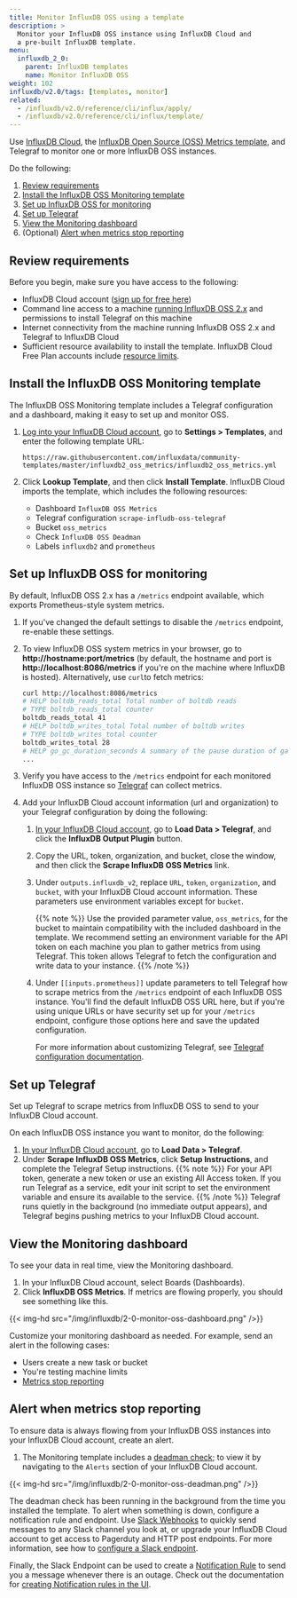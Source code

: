 ```yaml
---
title: Monitor InfluxDB OSS using a template
description: >
  Monitor your InfluxDB OSS instance using InfluxDB Cloud and
  a pre-built InfluxDB template.
menu:
  influxdb_2_0:
    parent: InfluxDB templates
    name: Monitor InfluxDB OSS
weight: 102
influxdb/v2.0/tags: [templates, monitor]
related:
  - /influxdb/v2.0/reference/cli/influx/apply/
  - /influxdb/v2.0/reference/cli/influx/template/
---
```


Use [InfluxDB Cloud](/influxdb/cloud/), the [InfluxDB Open Source (OSS) Metrics template](https://github.com/influxdata/community-templates/tree/master/influxdb2_oss_metrics), and Telegraf to monitor one or more InfluxDB OSS instances.

Do the following:

1. [Review requirements](#review-requirements)
2. [Install the InfluxDB OSS Monitoring template](#install-the-influxdb-oss-monitoring-template)
3. [Set up InfluxDB OSS for monitoring](#set-up-influxdb-oss-for-monitoring)
4. [Set up Telegraf](#set-up-telegraf)
5. [View the Monitoring dashboard](#view-the-monitoring-dashboard)
6. (Optional) [Alert when metrics stop reporting](#alert-when-metrics-stop-reporting)

## Review requirements

Before you begin, make sure you have access to the following:

 - InfluxDB Cloud account ([sign up for free here](https://cloud2.influxdata.com/signup))
 - Command line access to a machine [running InfluxDB OSS 2.x](/influxdb/v2.0/install/) and permissions to install Telegraf on this machine
 - Internet connectivity from the machine running InfluxDB OSS 2.x and Telegraf to InfluxDB Cloud
 - Sufficient resource availability to install the template. InfluxDB Cloud Free Plan accounts include [resource limits](/influxdb/cloud/account-management/pricing-plans/#resource-limits/influxdb/cloud/account-management/pricing-plans/#resource-limits).

## Install the InfluxDB OSS Monitoring template

The InfluxDB OSS Monitoring template includes a Telegraf configuration and a dashboard, making it easy to set up and monitor OSS.

1. [Log into your InfluxDB Cloud account](https://cloud2.influxdata.com/), go to **Settings > Templates**, and enter the following template URL:

    `https://raw.githubusercontent.com/influxdata/community-templates/master/influxdb2_oss_metrics/influxdb2_oss_metrics.yml`

2. Click **Lookup Template**, and then click **Install Template**. InfluxDB Cloud imports the template, which includes the following resources:
   - Dashboard `InfluxDB OSS Metrics`
   - Telegraf configuration `scrape-infludb-oss-telegraf`
   - Bucket `oss_metrics`
   - Check `InfluxDB OSS Deadman`
   - Labels `influxdb2` and `prometheus`

## Set up InfluxDB OSS for monitoring

By default, InfluxDB OSS 2.x has a `/metrics` endpoint available, which exports Prometheus-style system metrics.

1. If you've changed the default settings to disable the `/metrics` endpoint, re-enable these settings.
2. To view InfluxDB OSS system metrics in your browser, go to **http://hostname:port/metrics** (by default, the hostname and port is **http://localhost:8086/metrics** if you're on the machine where InfluxDB is hosted). Alternatively, use `curl`to fetch metrics:
      ```sh
      curl http://localhost:8086/metrics
      # HELP boltdb_reads_total Total number of boltdb reads
      # TYPE boltdb_reads_total counter
      boltdb_reads_total 41
      # HELP boltdb_writes_total Total number of boltdb writes
      # TYPE boltdb_writes_total counter
      boltdb_writes_total 28
      # HELP go_gc_duration_seconds A summary of the pause duration of garbage collection cycles.
      ...
      ```
3. Verify you have access to the `/metrics` endpoint for each monitored InfluxDB OSS instance so [Telegraf](/telegraf/latest/) can collect metrics.

4. Add your InfluxDB Cloud account information (url and organization) to your Telegraf configuration by doing the following:
   1. [In your InfluxDB Cloud account](https://cloud2.influxdata.com/), go to **Load Data > Telegraf**, and click the **InfluxDB Output Plugin** button.
   2. Copy the URL, token, organization, and bucket, close the window, and then click the **Scrape InfluxDB OSS Metrics** link.
   3. Under `outputs.influxdb_v2`, replace `URL`, `token`, `organization`, and `bucket`, with your InfluxDB Cloud account information. These parameters use environment variables except for `bucket`.

      {{% note %}}
 Use the provided parameter value, `oss_metrics`, for the bucket to maintain compatibility with the included dashboard in the template. We recommend setting an environment variable for the API token on each machine you plan to gather metrics from using Telegraf. This token allows Telegraf to fetch the configuration and write data to your instance.
      {{% /note %}}

   4. Under `[[inputs.prometheus]]` update parameters to tell Telegraf how to scrape metrics from the `/metrics` endpoint of each InfluxDB OSS instance. You'll find the default InfluxDB OSS URL here, but if you're using unique URLs or have security set up for your `/metrics` endpoint, configure those options here and save the updated configuration.

      For more information about customizing Telegraf, see [Telegraf configuration documentation](/telegraf/latest/administration/configuration/#global-tags).

## Set up Telegraf

Set up Telegraf to scrape metrics from InfluxDB OSS to send to your InfluxDB Cloud account.

On each InfluxDB OSS instance you want to monitor, do the following:

1. [In your InfluxDB Cloud account](https://cloud2.influxdata.com/), go to **Load Data > Telegraf**.
2. Under **Scrape InfluxDB OSS Metrics**, click **Setup Instructions**, and complete the Telegraf Setup instructions.
      {{% note %}}
For your API token, generate a new token or use an existing All Access token. If you run Telegraf as a service, edit your init script to set the environment variable and ensure its available to the service.
      {{% /note %}}
   Telegraf runs quietly in the background (no immediate output appears), and Telegraf begins pushing metrics to your InfluxDB Cloud account.

## View the Monitoring dashboard

To see your data in real time, view the Monitoring dashboard.

1. In your InfluxDB Cloud account, select Boards (Dashboards).
2. Click **InfluxDB OSS Metrics**. If metrics are flowing properly, you should see something like this.

{{< img-hd src="/img/influxdb/2-0-monitor-oss-dashboard.png" />}}

Customize your monitoring dashboard as needed. For example, send an alert in the following cases:
- Users create a new task or bucket
- You're testing machine limits
- [Metrics stop reporting](#alert-when-metrics-stop-reporting)

## Alert when metrics stop reporting

To ensure data is always flowing from your InfluxDB OSS instances into your InfluxDB Cloud account, create an alert.

1. The Monitoring template includes a [deadman check](/influxdb/cloud/monitor-alert/checks/create/#deadman-check); to view it by navigating to the `Alerts` section of your InfluxDB Cloud account.

{{< img-hd src="/img/influxdb/2-0-monitor-oss-deadman.png" />}}

The deadman check has been running in the background from the time you installed the template. To alert when something is down, configure a notification rule and endpoint. Use [Slack Webhooks](https://api.slack.com/messaging/webhooks) to quickly send messages to any Slack channel you look at, or upgrade your InfluxDB Cloud account to get access to Pagerduty and HTTP post endpoints. For more information, see how to [configure a Slack endpoint](/influxdb/cloud/monitor-alert/notification-endpoints/create/).

Finally, the Slack Endpoint can be used to create a [Notification Rule](/influxdb/cloud/monitor-alert/notification-rules/create/) to send you a 
message whenever there is an outage. Check out the documentation for [creating Notification rules in the UI](/influxdb/cloud/monitor-alert/notification-rules/create/).
